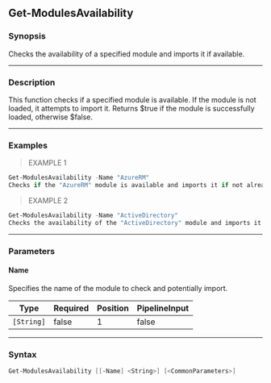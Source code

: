 Get-ModulesAvailability
-----------------------

### Synopsis
Checks the availability of a specified module and imports it if available.

---

### Description

This function checks if a specified module is available. If the module is not loaded, it attempts to import it. Returns $true if the module is successfully loaded, otherwise $false.

---

### Examples
> EXAMPLE 1

```PowerShell
Get-ModulesAvailability -Name "AzureRM"
Checks if the "AzureRM" module is available and imports it if not already loaded.
```
> EXAMPLE 2

```PowerShell
Get-ModulesAvailability -Name "ActiveDirectory"
Checks the availability of the "ActiveDirectory" module and imports it if necessary.
```

---

### Parameters
#### **Name**
Specifies the name of the module to check and potentially import.

|Type      |Required|Position|PipelineInput|
|----------|--------|--------|-------------|
|`[String]`|false   |1       |false        |

---

### Syntax
```PowerShell
Get-ModulesAvailability [[-Name] <String>] [<CommonParameters>]
```
